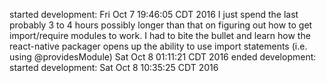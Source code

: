 started development: Fri Oct  7 19:46:05 CDT 2016
I just spend the last probably 3 to 4 hours possibly longer than that on figuring out how to get import/require modules to work. I had to bite the bullet and learn how the react-native packager opens up the ability to use import statements (i.e. using @providesModule)
Sat Oct  8 01:11:21 CDT 2016
ended development: started development: Sat Oct  8 10:35:25 CDT 2016

